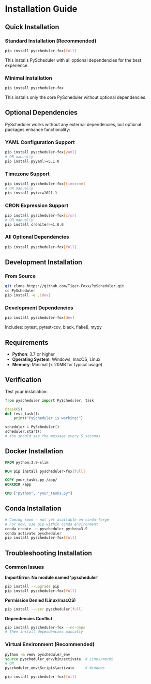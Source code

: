 # Installation Guide

## Quick Installation

### Standard Installation (Recommended)
```bash
pip install pyscheduler-fox[full]
```

This installs PyScheduler with all optional dependencies for the best experience.

### Minimal Installation
```bash
pip install pyscheduler-fox
```

This installs only the core PyScheduler without optional dependencies.

## Optional Dependencies

PyScheduler works without any external dependencies, but optional packages enhance functionality:

### YAML Configuration Support
```bash
pip install pyscheduler-fox[yaml]
# OR manually
pip install pyyaml>=5.1.0
```

### Timezone Support
```bash
pip install pyscheduler-fox[timezone]
# OR manually
pip install pytz>=2021.1
```

### CRON Expression Support
```bash
pip install pyscheduler-fox[cron]
# OR manually
pip install croniter>=1.0.0
```

### All Optional Dependencies
```bash
pip install pyscheduler-fox[full]
```

## Development Installation

### From Source
```bash
git clone https://github.com/Tiger-Foxx/PyScheduler.git
cd PyScheduler
pip install -e .[dev]
```

### Development Dependencies
```bash
pip install pyscheduler-fox[dev]
```

Includes: pytest, pytest-cov, black, flake8, mypy

## Requirements

- **Python**: 3.7 or higher
- **Operating System**: Windows, macOS, Linux
- **Memory**: Minimal (< 20MB for typical usage)

## Verification

Test your installation:

```python
from pyscheduler import PyScheduler, task

@task(5)
def test_task():
    print("PyScheduler is working!")

scheduler = PyScheduler()
scheduler.start()
# You should see the message every 5 seconds
```

## Docker Installation

```dockerfile
FROM python:3.9-slim

RUN pip install pyscheduler-fox[full]

COPY your_tasks.py /app/
WORKDIR /app

CMD ["python", "your_tasks.py"]
```

## Conda Installation

```bash
# Coming soon - not yet available on conda-forge
# For now, use pip within conda environment
conda create -n pyscheduler python=3.9
conda activate pyscheduler
pip install pyscheduler-fox[full]
```

## Troubleshooting Installation

### Common Issues

**ImportError: No module named 'pyscheduler'**
```bash
pip install --upgrade pip
pip install pyscheduler-fox[full]
```

**Permission Denied (Linux/macOS)**
```bash
pip install --user pyscheduler[full]
```

**Dependencies Conflict**
```bash
pip install pyscheduler-fox --no-deps
# Then install dependencies manually
```

### Virtual Environment (Recommended)

```bash
python -m venv pyscheduler_env
source pyscheduler_env/bin/activate  # Linux/macOS
# OR
pyscheduler_env\Scripts\activate     # Windows

pip install pyscheduler-fox[full]
```